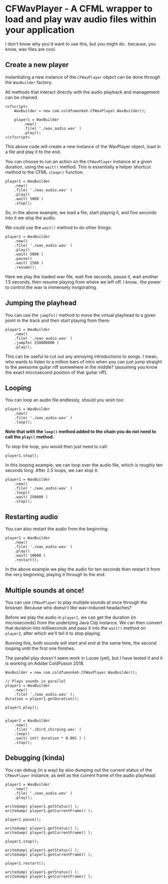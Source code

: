 # CFWavPlayer - A CFML wrapper to load and play wav audio files within your application

I don't know why you'd want to use this, but you might do.. because, you know, wav files are cool.

## Create a new player

Instantiating a new instance of the `CFWavPlayer` object can be done through the `WavBuilder` factory.

All methods that interact directly with the audio playback and management can be chained.

```
<cfscript>
    WavBuilder = new com.coldfumonkeh.CFWavPlayer.WavBuilder();

    player1 = WavBuilder
        .new()
        .file( './wav_audio.wav' )
        .play();
</cfscript>
```

This above code will create a new instance of the WavPlayer object, load in a file and play it to the end.

You can choose to run an action on the `CFWavPlayer` instance at a given duration, using the `wait()` method. This is essentially a helper shortcut method to the CFML `sleep()` function.

```
player1 = WavBuilder
    .new()
    .file( './wav_audio.wav' )
    .play()
    .wait( 5000 )
    .stop();
```

So, in the above example, we load a file, start playing it, and five seconds into it we stop the audio.

We could use the `wait()` method to do other things:

```
player1 = WavBuilder
    .new()
    .file( './wav_audio.wav' )
    .play()
    .wait( 5000 )
    .pause()
    .wait( 1500 )
    .resume();
```

Here we play the loaded wav file, wait five seconds, pause it, wait another 1.5 seconds, then resume playing from where we left off. I know.. the power to control the wav is immensely invigorating.

## Jumping the playhead

You can use the `jumpTo()` method to move the virtual playhead to a given point in the track and then start playing from there:

```
player1 = WavBuilder
    .new()
    .file( './wav_audio.wav' )
    .jumpTo( 250000000 )
    .play();
```

This can be useful to cut out any annoying introductions to songs. I mean, who wants to listen to a million bars of intro when you can just jump straight to the awesome guitar riff somewhere in the middle? (assuming you know the exact microsecond position of that guitar riff).

## Looping

You can loop an audio file endlessly, should you wish too:

```
player1 = WavBuilder
    .new()
    .file( './wav_audio.wav' )
    .loop();
```

**Note that with the `loop()` method added to the chain you do not need to call the `play()` method.**

To stop the loop, you would then just need to call:

```
player1.stop();
```

In this looping example, we can loop over the audio file, which is roughly ten seconds long.
After 2.5 loops, we can stop it:

```
player1 = WavBuilder
    .new()
    .file( './wav_audio.wav' )
    .loop()
    .wait( 250000 )
    .stop();
```

## Restarting audio

You can also restart the audio from the beginning:

```
player1 = WavBuilder
    .new()
    .file( './wav_audio.wav' )
    .play()
    .wait( 10000 )
    .restart();
```

In the above example we play the audio for ten seconds then restart it from the very beginning, playing it through to the end.

## Multiple sounds at once!

You can use `CFWavPlayer` to play multiple sounds at once through the browser. Because who doesn't like wav-induced headaches?

Before we play the audio in `player1`, we can get the duration (in microseconds) from the underlying Java Clip instance. We can then convert that duration into milliseconds and pass it into the `wait()` method on `player2`, after which we'll tell it to stop playing.

Running this, both sounds will start and end at the same time, the second looping until the first one finishes.

The parallel play doesn't seem work in Lucee (yet), but I have tested it and it is working on Adobe ColdFusion 2018.

```
WavBuilder = new com.coldfumonkeh.CFWavPlayer.WavBuilder();

// Plays sounds in parallel
player1 = WavBuilder
    .new()
    .file( './wav_audio.wav' );
duration = player1.getDuration();

player1.play();


player2 = WavBuilder
    .new()
    .file( './bird_chirping.wav' )
    .loop()
    .wait( int( duration * 0.001 ) )
    .stop();
```

## Debugging (kinda)

You can debug (in a way) by also dumping out the current status of the `CFWavPlayer` instance, as well as the current frame of the audio playhead:

```
player1 = WavBuilder
    .new()
    .file( './wav_audio.wav' )
    .play();

writedump( player1.getStatus() );
writedump( player1.getCurrentFrame() );

player1.pause();

writedump( player1.getStatus() );
writedump( player1.getCurrentFrame() );

player1.stop();

writedump( player1.getStatus() );
writedump( player1.getCurrentFrame() );

player1.restart();

writedump( player1.getStatus() );
writedump( player1.getCurrentFrame() );
```


